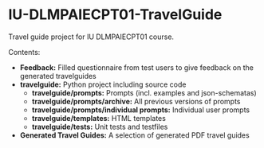 # IU-DLMPAIECPT01-TravelGuide
Travel guide project for IU DLMPAIECPT01 course.

Contents:
* **Feedback:** Filled questionnaire from test users to give feedback on the generated travelguides
* **travelguide:** Python project including source code
  * **travelguide/prompts:** Prompts (incl. examples and json-schematas)
  * **travelguide/prompts/archive:**  All previous versions of prompts
  * **travelguide/prompts/individual prompts:** Individual user prompts
  * **travelguide/templates:** HTML templates
  * **travelguide/tests:** Unit tests and testfiles
* **Generated Travel Guides:** A selection of generated PDF travel guides
